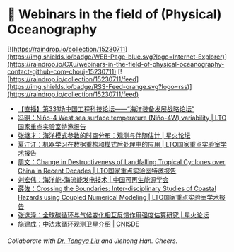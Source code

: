 # 🌊 Webinars in the field of (Physical) Oceanography

[![https://raindrop.io/collection/15230711](https://img.shields.io/badge/WEB-Page-blue.svg?logo=Internet-Explorer)](https://raindrop.io/CXu/webinars-in-the-field-of-physical-oceanography-contact-github-com-chouj-15230711) [![https://raindrop.io/collection/15230711/feed](https://img.shields.io/badge/RSS-Feed-orange.svg?logo=rss)](https://raindrop.io/collection/15230711/feed)

<!-- BLOG-POST-LIST:START -->
- [【直播】第331场中国工程科技论坛——“海洋装备发展战略论坛”](https://mp.weixin.qq.com/s/NrbzWcMCa-Cpy6lj47xZlw)
- [冯明：Niño-4 West sea surface temperature (Niño-4W) variability | LTO国家重点实验室特邀报告](https://mp.weixin.qq.com/s/fWqOF-GwBRvubvV-_0u8Rg)
- [张继才：海洋模式参数的时空分布：观测与伴随估计 | 星火论坛](https://mp.weixin.qq.com/s/5nhMZfkR3LFI-QrE4LAgJw)
- [夏江江：机器学习在数据重构和模式后处理中的应用 | LTO国家重点实验室学术报告](https://mp.weixin.qq.com/s/ITtiOOamgvbM2-gJaBJ9Lg)
- [周文：Change in Destructiveness of Landfalling Tropical Cyclones over China in Recent Decades | LTO国家重点实验室特邀报告](https://mp.weixin.qq.com/s/ABZszWtqDC5eYqvNogDMmA)
- [刘宏伟：海洋能-海流能发电技术 | 中国可再生能源学会](https://mp.weixin.qq.com/s/38WQxAWSQzO0VpKmoBgIXA)
- [薛佐：Crossing the Boundaries: Inter-disciplinary Studies of Coastal Hazards using Coupled Numerical Modeling | LTO国家重点实验室学术报告](https://mp.weixin.qq.com/s/q_eIeHIuNr1rpRyvgQbHMg)
- [张选泽：全球碳循环与气候变化相互反馈作用强度估算研究 | 星火论坛](https://mp.weixin.qq.com/s/ZKZrv9P2-AwOWsVTEwA_ZA)
- [施建成：中法水循环观测卫星介绍 | CNISDE](https://mp.weixin.qq.com/s/L8yJTr2x168HrdR4UmuV-w)
<!-- BLOG-POST-LIST:END -->

###### Collaborate with [Dr. Tongya Liu](https://liutongya.github.io/) and Jiehong Han. Cheers.
